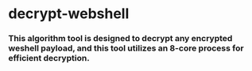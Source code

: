 # decrypt-webshell

### This algorithm tool is designed to decrypt any encrypted weshell payload, and this tool utilizes an 8-core process for efficient decryption.
